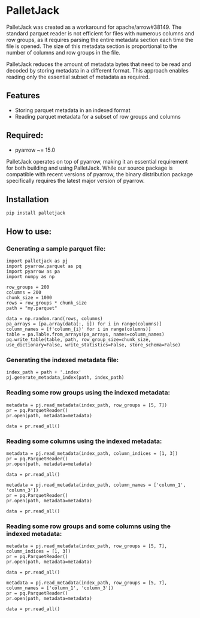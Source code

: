 # PalletJack
PalletJack was created as a workaround for apache/arrow#38149. The standard parquet reader is not efficient for files with numerous columns and row groups, as it requires parsing the entire metadata section each time the file is opened. The size of this metadata section is proportional to the number of columns and row groups in the file.

PalletJack reduces the amount of metadata bytes that need to be read and decoded by storing metadata in a different format. This approach enables reading only the essential subset of metadata as required.

## Features

- Storing parquet metadata in an indexed format
- Reading parquet metadata for a subset of row groups and columns

## Required:

- pyarrow  ~= 15.0
 
PalletJack operates on top of pyarrow, making it an essential requirement for both building and using PalletJack. While our source package is compatible with recent versions of pyarrow, the binary distribution package specifically requires the latest major version of pyarrow.

##  Installation

```
pip install palletjack
```

## How to use:


### Generating a sample parquet file:
```
import palletjack as pj
import pyarrow.parquet as pq
import pyarrow as pa
import numpy as np

row_groups = 200
columns = 200
chunk_size = 1000
rows = row_groups * chunk_size
path = "my.parquet"

data = np.random.rand(rows, columns)
pa_arrays = [pa.array(data[:, i]) for i in range(columns)]
column_names = [f'column_{i}' for i in range(columns)]
table = pa.Table.from_arrays(pa_arrays, names=column_names)
pq.write_table(table, path, row_group_size=chunk_size, use_dictionary=False, write_statistics=False, store_schema=False)
```

### Generating the indexed metadata file:
```
index_path = path + '.index'
pj.generate_metadata_index(path, index_path)
```

### Reading some row groups using the indexed metadata:
```
metadata = pj.read_metadata(index_path, row_groups = [5, 7])
pr = pq.ParquetReader()
pr.open(path, metadata=metadata)

data = pr.read_all()
```

### Reading some columns using the indexed metadata:
```
metadata = pj.read_metadata(index_path, column_indices = [1, 3])
pr = pq.ParquetReader()
pr.open(path, metadata=metadata)

data = pr.read_all()
```
```
metadata = pj.read_metadata(index_path, column_names = ['column_1', 'column_3'])
pr = pq.ParquetReader()
pr.open(path, metadata=metadata)

data = pr.read_all()
```

### Reading some row groups and some columns using the indexed metadata:
```
metadata = pj.read_metadata(index_path, row_groups = [5, 7], column_indices = [1, 3])
pr = pq.ParquetReader()
pr.open(path, metadata=metadata)

data = pr.read_all()
```
```
metadata = pj.read_metadata(index_path, row_groups = [5, 7], column_names = ['column_1', 'column_3'])
pr = pq.ParquetReader()
pr.open(path, metadata=metadata)

data = pr.read_all()
```
